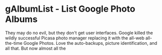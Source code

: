 
# gAlbumList - List Google Photo Albums

They may do no evil, but they don't get user interfaces. Google killed the wildly successful Picasa photo manager replacing it with the all-web all-the-time Google Photos. Love the auto-backups, picture identification, and all that. But now almost all the 

